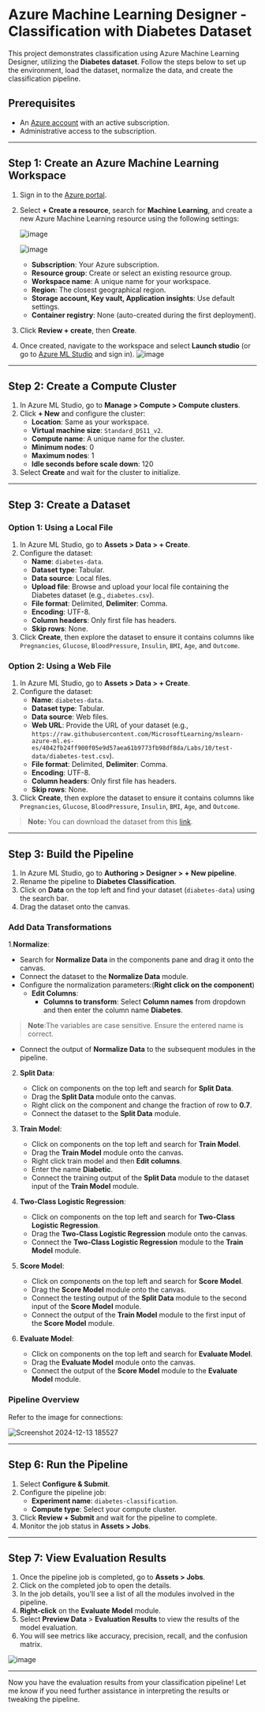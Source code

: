 # Azure Machine Learning Designer - Classification with Diabetes Dataset

This project demonstrates classification using Azure Machine Learning Designer, utilizing the **Diabetes dataset**. Follow the steps below to set up the environment, load the dataset, normalize the data, and create the classification pipeline.

## Prerequisites

- An [Azure account](https://azure.microsoft.com/free/) with an active subscription.
- Administrative access to the subscription.

---

## Step 1: Create an Azure Machine Learning Workspace

1. Sign in to the [Azure portal](https://portal.azure.com).
2. Select **+ Create a resource**, search for **Machine Learning**, and create a new Azure Machine Learning resource using the following settings:
   
   ![image](https://github.com/user-attachments/assets/563d30fe-bcb1-444d-9190-fa4cc648e6d0)

   ![image](https://github.com/user-attachments/assets/09e7e37e-5154-447c-92da-56c875b7ea77)


   - **Subscription**: Your Azure subscription.
   - **Resource group**: Create or select an existing resource group.
   - **Workspace name**: A unique name for your workspace.
   - **Region**: The closest geographical region.
   - **Storage account, Key vault, Application insights**: Use default settings.
   - **Container registry**: None (auto-created during the first deployment).
3. Click **Review + create**, then **Create**.
4. Once created, navigate to the workspace and select **Launch studio** (or go to [Azure ML Studio](https://ml.azure.com) and sign in).
![image](https://github.com/user-attachments/assets/08125847-7966-4d76-923d-26fe9391b9e9)


---

## Step 2: Create a Compute Cluster

1. In Azure ML Studio, go to **Manage > Compute > Compute clusters**.
2. Click **+ New** and configure the cluster:
   - **Location**: Same as your workspace.
   - **Virtual machine size**: `Standard_DS11_v2`.
   - **Compute name**: A unique name for the cluster.
   - **Minimum nodes**: 0
   - **Maximum nodes**: 1
   - **Idle seconds before scale down**: 120
3. Select **Create** and wait for the cluster to initialize.

---

## Step 3: Create a Dataset

### Option 1: Using a Local File

1. In Azure ML Studio, go to **Assets > Data > + Create**.
2. Configure the dataset:
   - **Name**: `diabetes-data`.
   - **Dataset type**: Tabular.
   - **Data source**: Local files.
   - **Upload file**: Browse and upload your local file containing the Diabetes dataset (e.g., `diabetes.csv`).
   - **File format**: Delimited, **Delimiter**: Comma.
   - **Encoding**: UTF-8.
   - **Column headers**: Only first file has headers.
   - **Skip rows**: None.
3. Click **Create**, then explore the dataset to ensure it contains columns like `Pregnancies`, `Glucose`, `BloodPressure`, `Insulin`, `BMI`, `Age`, and `Outcome`.

### Option 2: Using a Web File

1. In Azure ML Studio, go to **Assets > Data > + Create**.
2. Configure the dataset:
   - **Name**: `diabetes-data`.
   - **Dataset type**: Tabular.
   - **Data source**: Web files.
   - **Web URL**: Provide the URL of your dataset (e.g., `https://raw.githubusercontent.com/MicrosoftLearning/mslearn-azure-ml.es-es/4042fb24ff900f05e9d57aea61b9773fb98df8da/Labs/10/test-data/diabetes-test.csv`).
   - **File format**: Delimited, **Delimiter**: Comma.
   - **Encoding**: UTF-8.
   - **Column headers**: Only first file has headers.
   - **Skip rows**: None.
3. Click **Create**, then explore the dataset to ensure it contains columns like `Pregnancies`, `Glucose`, `BloodPressure`, `Insulin`, `BMI`, `Age`, and `Outcome`.

> **Note:** You can download the dataset from this [link](https://raw.githubusercontent.com/MicrosoftLearning/mslearn-azure-ml.es-es/4042fb24ff900f05e9d57aea61b9773fb98df8da/Labs/10/test-data/diabetes-test.csv).

---

## Step 3: Build the Pipeline

1. In Azure ML Studio, go to **Authoring > Designer > + New pipeline**.
2. Rename the pipeline to **Diabetes Classification**.
3. Click on **Data** on the top left and find your dataset (`diabetes-data`) using the search bar.
4. Drag the dataset onto the canvas.

### Add Data Transformations

1.**Normalize**:
   - Search for **Normalize Data** in the components pane and drag it onto the canvas.
   - Connect the dataset to the **Normalize Data** module.
   - Configure the normalization parameters:(**Right click on the component**)
     - **Edit Columns**:
       - **Columns to transform**: Select **Column names** from dropdown and then enter the column name **Diabetes**.

>**Note**:The variables are case sensitive. Ensure the entered name is correct.

   - Connect the output of **Normalize Data** to the subsequent modules in the pipeline.

2. **Split Data**:
   - Click on components on the top left and search for **Split Data**.
   - Drag the **Split Data** module onto the canvas.
   - Right click on the component and change the fraction of row to **0.7**.
   - Connect the dataset to the **Split Data** module.

3. **Train Model**:
   - Click on components on the top left and search for **Train Model**.
   - Drag the **Train Model** module onto the canvas.
   - Right click train model and then **Edit columns**.
   - Enter the name **Diabetic**.
   - Connect the training output of the **Split Data** module to the dataset input of the **Train Model** module.

4. **Two-Class Logistic Regression**:
   - Click on components on the top left and search for **Two-Class Logistic Regression**.
   - Drag the **Two-Class Logistic Regression** module onto the canvas.
   - Connect the **Two-Class Logistic Regression** module to the **Train Model** module.

5. **Score Model**:
   - Click on components on the top left and search for **Score Model**.
   - Drag the **Score Model** module onto the canvas.
   - Connect the testing output of the **Split Data** module to the second input of the **Score Model** module.
   - Connect the output of the **Train Model** module to the first input of the **Score Model** module.

6. **Evaluate Model**:
   - Click on components on the top left and search for **Evaluate Model**.
   - Drag the **Evaluate Model** module onto the canvas.
   - Connect the output of the **Score Model** module to the **Evaluate Model** module.

### Pipeline Overview

Refer to the image for connections:

![Screenshot 2024-12-13 185527](https://github.com/user-attachments/assets/6a0b23b0-88e9-49f6-aae2-c651e28ca749)



---

## Step 6: Run the Pipeline

1. Select **Configure & Submit**.
2. Configure the pipeline job:
   - **Experiment name**: `diabetes-classification`.
   - **Compute type**: Select your compute cluster.
3. Click **Review + Submit** and wait for the pipeline to complete.
4. Monitor the job status in **Assets > Jobs**.

---

## Step 7: View Evaluation Results

1. Once the pipeline job is completed, go to **Assets > Jobs**.
2. Click on the completed job to open the details.
3. In the job details, you'll see a list of all the modules involved in the pipeline.
4. **Right-click** on the **Evaluate Model** module.
5. Select **Preview Data** > **Evaluation Results** to view the results of the model evaluation.
6. You will see metrics like accuracy, precision, recall, and the confusion matrix.
   
![image](https://github.com/user-attachments/assets/75e04d99-dfca-40ae-b548-2852d066214f)


---

Now you have the evaluation results from your classification pipeline! Let me know if you need further assistance in interpreting the results or tweaking the pipeline.
